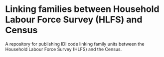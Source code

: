 # Linking families between Household Labour Force Survey (HLFS) and Census

A repository for publishing IDI code linking family units between the Household Labour Force Survey (HLFS) and the Census.
